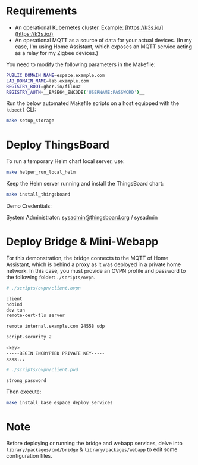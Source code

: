 
# Requirements

- An operational Kubernetes cluster. Example: [https://k3s.io/](https://k3s.io/)
- An operational MQTT as a source of data for your actual devices. (In my case, I'm using Home Assistant, which exposes an MQTT service acting as a relay for my Zigbee devices.)

You need to modify the following parameters in the Makefile:

```bash
PUBLIC_DOMAIN_NAME=espace.example.com
LAB_DOMAIN_NAME=lab.example.com
REGISTRY_ROOT=ghcr.io/filouz
REGISTRY_AUTH=__BASE64_ENCODE('USERNAME:PASSWORD')__
```

Run the below automated Makefile scripts on a host equipped with the `kubectl` CLI:

```bash
make setup_storage
```

# Deploy ThingsBoard

To run a temporary Helm chart local server, use:

```bash
make helper_run_local_helm
```

Keep the Helm server running and install the ThingsBoard chart:

```bash
make install_thingsboard
```

Demo Credentials:

System Administrator: 
sysadmin@thingsboard.org / sysadmin

# Deploy Bridge & Mini-Webapp

For this demonstration, the bridge connects to the MQTT of Home Assistant, which is behind a proxy as it was deployed in a private home network.
In this case, you must provide an OVPN profile and password to the following folder: `./scripts/ovpn`.

```bash
# ./scripts/ovpn/client.ovpn

client
nobind
dev tun
remote-cert-tls server

remote internal.example.com 24558 udp

script-security 2

<key>
-----BEGIN ENCRYPTED PRIVATE KEY-----
xxxx...
```

```bash
# ./scripts/ovpn/client.pwd

strong_password
```

Then execute:

```bash
make install_base espace_deploy_services
```

# Note
Before deploying or running the bridge and webapp services, delve into `library/packages/cmd/bridge` & `library/packages/webapp` to edit some configuration files.
